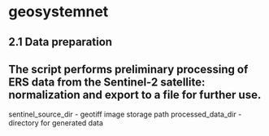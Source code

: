 # geosystemnet

2.1 Data preparation
-----------------------------------
The script performs preliminary processing of ERS data from the Sentinel-2 satellite: normalization and export to a file for further use.
---
sentinel_source_dir - geotiff image storage path 
processed_data_dir - directory for generated data
